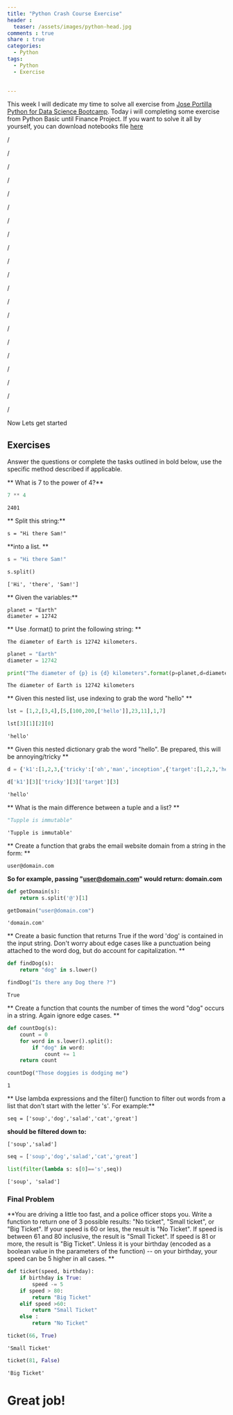 ```yaml
---
title: "Python Crash Course Exercise"
header :
  teaser: /assets/images/python-head.jpg
comments : true
share : true
categories:
  - Python
tags:
  - Python
  - Exercise
 

---
```


This week I will dedicate my time to solve all exercise from [Jose Portilla Python for Data Science Bootcamp](https://www.udemy.com/course/python-for-data-science-and-machine-learning-bootcamp/). Today i will completing some exercise from Python Basic until Finance Project. If you want to solve it all by yourself, you can download notebooks file [here](https://drive.google.com/file/d/1nkbR1Q2XYwigiQ0n8jUMi7NJlmmvB0CH/view?usp=sharing)

/

/

/

/

/

/

/

/

/

/

/

/

/

/

/

/

/

/

/

/

/

Now Lets get started

## Exercises

Answer the questions or complete the tasks outlined in bold below, use the specific method described if applicable.

** What is 7 to the power of 4?**


```python
7 ** 4
```




    2401



** Split this string:**

    s = "Hi there Sam!"

**into a list. **


```python
s = "Hi there Sam!"
```


```python
s.split()
```




    ['Hi', 'there', 'Sam!']



** Given the variables:**

    planet = "Earth"
    diameter = 12742

** Use .format() to print the following string: **

    The diameter of Earth is 12742 kilometers.


```python
planet = "Earth"
diameter = 12742
```


```python
print("The diameter of {p} is {d} kilometers".format(p=planet,d=diameter))
```

    The diameter of Earth is 12742 kilometers


** Given this nested list, use indexing to grab the word "hello" **


```python
lst = [1,2,[3,4],[5,[100,200,['hello']],23,11],1,7]
```


```python
lst[3][1][2][0]
```




    'hello'



** Given this nested dictionary grab the word "hello". Be prepared, this will be annoying/tricky **


```python
d = {'k1':[1,2,3,{'tricky':['oh','man','inception',{'target':[1,2,3,'hello']}]}]}
```


```python
d['k1'][3]['tricky'][3]['target'][3]
```




    'hello'



** What is the main difference between a tuple and a list? **


```python
"Tupple is immutable"
```




    'Tupple is immutable'



** Create a function that grabs the email website domain from a string in the form: **

    user@domain.com

**So for example, passing "user@domain.com" would return: domain.com**


```python
def getDomain(s):
    return s.split('@')[1]
```


```python
getDomain("user@domain.com")
```




    'domain.com'



** Create a basic function that returns True if the word 'dog' is contained in the input string. Don't worry about edge cases like a punctuation being attached to the word dog, but do account for capitalization. **


```python
def findDog(s):
    return "dog" in s.lower()
```


```python
findDog("Is there any Dog there ?")
```




    True



** Create a function that counts the number of times the word "dog" occurs in a string. Again ignore edge cases. **


```python
def countDog(s):
    count = 0
    for word in s.lower().split():
        if "dog" in word:
            count += 1
    return count
```


```python
countDog("Those doggies is dodging me")
```




    1



** Use lambda expressions and the filter() function to filter out words from a list that don't start with the letter 's'. For example:**

    seq = ['soup','dog','salad','cat','great']

**should be filtered down to:**

    ['soup','salad']


```python
seq = ['soup','dog','salad','cat','great']
```


```python
list(filter(lambda s: s[0]=='s',seq))
```




    ['soup', 'salad']



### Final Problem

**You are driving a little too fast, and a police officer stops you. Write a function
  to return one of 3 possible results: "No ticket", "Small ticket", or "Big Ticket". 
  If your speed is 60 or less, the result is "No Ticket". If speed is between 61 
  and 80 inclusive, the result is "Small Ticket". If speed is 81 or more, the result is "Big    Ticket". Unless it is your birthday (encoded as a boolean value in the parameters of the function) -- on your birthday, your speed can be 5 higher in all 
  cases. **


```python
def ticket(speed, birthday):
    if birthday is True:
        speed -= 5
    if speed > 80:
        return "Big Ticket"
    elif speed >60:
        return "Small Ticket"
    else :
        return "No Ticket"
```


```python
ticket(66, True)
```




    'Small Ticket'




```python
ticket(81, False)
```




    'Big Ticket'



# Great job!